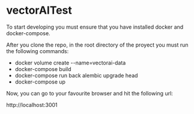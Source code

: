 # vectorAITest

To start developing you must ensure that you have installed docker and docker-compose.

After you clone the repo, in the root directory of the proyect you must run the following commands:

* docker volume create --name=vectorai-data 
* docker-compose build 
* docker-compose run back alembic upgrade head
* docker-compose up

Now, you can go to your favourite browser and hit the following url:

http://localhost:3001